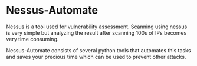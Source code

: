 # Nessus-Automate

Nessus is a tool used for vulnerability assessment. Scanning using nessus is very simple but analyzing the result after scanning 100s of IPs becomes very time consuming.


Nessus-Automate consists of several python tools that automates this tasks and saves your precious time which can be used to prevent other attacks.

